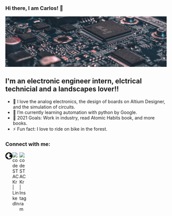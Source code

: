 ### Hi there, I am Carlos! :wave:

![PCB for profile](https://github.com/PatrickAngel0208/PatrickAngel0208/blob/master/profile_image.jpg?raw=true)



## I'm an electronic engineer intern, elctrical technicial and a landscapes lover!!

- 🔭 I love the analog electronics, the design of boards on Altium Designer, and the simulation of circuits.
- 🌱 I’m currently learning automation with python by Google.
- 🥅 2021 Goals: Work in industry, read Atomic Habits book, and more books.
- ⚡ Fun fact: I love to ride on bike in the forest.  

### Connect with me:

[<img align="left" alt="codeSTACKr.com" width="22px" src="https://raw.githubusercontent.com/iconic/open-iconic/master/svg/globe.svg" />][website]
[<img align="left" alt="codeSTACKr | LinkedIn" width="22px" src="https://cdn.jsdelivr.net/npm/simple-icons@v3/icons/linkedin.svg" />][linkedin]
[<img align="left" alt="codeSTACKr | Instagram" width="22px" src="https://cdn.jsdelivr.net/npm/simple-icons@v3/icons/instagram.svg" />][instagram]

<br />

</details>

[website]: asd
[instagram]: asd
[linkedin]: https://www.linkedin.com/in/patrickangel0208/

